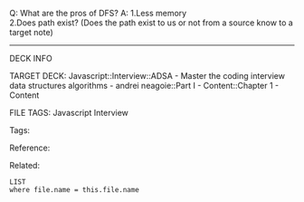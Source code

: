 Q: What are the pros of DFS?
A: 1.Less memory  
2.Does path exist? (Does the path exist to us or not from a source know to a target note)
<!--ID: 1690026322054-->

---

DECK INFO

TARGET DECK: Javascript::Interview::ADSA - Master the coding interview data structures algorithms - andrei neagoie::Part I - Content::Chapter 1 - Content

FILE TAGS: Javascript Interview

Tags:

Reference:

Related:

```dataview
LIST
where file.name = this.file.name
```
